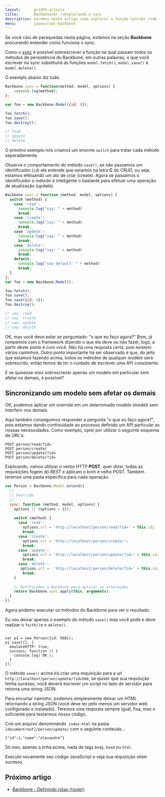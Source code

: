 ```yaml
---
layout:      grid93-article
title:       Backbone<br />Explorando o sync
description: Veremos neste artigo como explorar a função sync<br />do framework Backbone em JavaScript para realizar<br />requisições aos servidor do tipo AJAX.
menu:        javascript-backbone
---
```


Se você caiu de paraquedas nesta página, estamos na seção __Backbone__ procurando entender como funciona o sync.

Como o [sync](http://backbonejs.org/#Sync "link-externo") é possível sobrescrever a função na qual passam todos os 
métodos de persistência do Backbone, em outras palavras, o que você escrever no sync substituirá as funções 
`model.fetch()`, `model.save()` e `model.delete()`.

O exemplo abaixo diz tudo.

```javascript
Backbone.sync = function(method, model, options) {
    console.log(method);
};

var foo = new Backbone.Model({id: 9});

foo.fetch();
foo.save();
foo.destroy();

// read
// update
// delete
```

O próximo exemplo nós criamos um enorme `switch` para tratar cada método separadamente.

Observe o comportamento do método `save()`, se não passamos um identificador (`id`) ele entende que estamos na letra 
__C__ do CRUD, ou seja, estamos efetuando um ato de criar (create). Agora se passamos o identificador o método é 
inteligente o bastante para efetuar uma operação de atualização (update).


```javascript
Backbone.sync = function (method, model, options) {
  switch (method) {
    case 'read':
      console.log("say: " + method)
      break;
    case 'create':
      console.log("say: " + method)
      break;
    case 'update':
      console.log("say: " + method)
      break;
    case 'delete':
      console.log("say: " + method)
      break;
    default:
      console.log("say default: " + method)
      break;
  }
};
var foo = new Backbone.Model();

foo.fetch();
foo.save();
foo.save({id: 9});
foo.destroy();

// say: read
// say: create
// say: update
// say: delete
```

OK, mas você deve estar se perguntado: "o que eu faço agora?" Bom, já rompemos com o framework dizendo o que ele  deve 
ou não fazer, logo, a partir deste ponto é com você. Não há uma resposta certa, pois existem vários caminhos.
Outro ponto importante há ser observado é que, do jeito que estamos fazendo acima, todos os métodos de qualquer modelo será
sobrescrito, então temos de ter o cuidado de escrever uma API consistente.

E se quisesse-mos sobrescrever apenas um modelo em particular sem afetar os demais, é possível?



Sincronizando um modelo sem afetar os demais
---

OK, podemos aplicar um override em um determinado modelo (model) sem interferir nos demais.

Aqui também conseguimos responder a pergunta "o que eu faço agora?", pois estamos dando continuidade ao processo definido
um API particular as nossas necessidades. Como exemplo, optei por utilizar o seguinte esquema de URL's:

    POST person/read/?id=
    POST person/create/
    POST person/update/?id=
    POST person/delete/?id=

Explicando, vamos utilizar o verbo HTTP __POST__, quer dizer, todas as requisições fogem do REST e aplicam o bom e velho
POST. Também teremos uma pasta específica para cada operação.

```javascript
var Person = Backbone.Model.extend({
  //
  // Override
  //
  sync: function (method, model, options) {
    options || (options = {});
    
    switch (method) {
      case 'read':
        options.url = 'http://localhost/person/read/?id=' + this.id;
        break;
      case 'create':
        options.url = 'http://localhost/person/create/';
        break;
      case 'update':
        options.url = 'http://localhost/person/update/?id=' + this.id;
        break;
      case 'delete':
       options.url =  'http://localhost/person/delete/?id=' + this.id;
        break;
    }
    
    // Notificamos o Backbone para aplicar as alterações
    return Backbone.sync.apply(this, arguments);
  }
});
```

Agora podemo executar os métodos do Backbone para ver o resultado.

Eu vou deixar apenas o exemplo do método `save()` mas você pode e deve realizar o `fecth()`e o `delete()`.

```

var p1 = new Person({id: 568});
p1.save({}, {
  emulateHTTP: true,
  success: function () {
    console.log('OK');
  }
});

```

O método `save()` acima irá criar uma requisição para a url `http://localhost/person/update/?id=568`, se quiser que sua
requisição tenha sucesso, você deverá escrever um script no lado do servidor para retorna uma string JSON.

Para encurtar caminho, podemos simplesmente deixar um HTML retornando a string JSON (você deve ter pelo menos um 
servidor web configurado e instalado). Teremos uma resposta sempre igual, fixa, mas o suficiente para testarmos nosso
código.

Crie um arquivo denominando` index.html` na pasta `[documentroot]/person/update/` com o seguinte conteúdo...

    {"id":1,"name":"alexandre"}

Só isso, apenas a linha acima, nada de tags `body`, `head` ou `html`.

Execute novamente seu código JavaScript e veja sua requisição obter sucesso.



Próximo artigo
--

- [Backbone - Definindo rotas (router)](/javascript/backbone-router/)